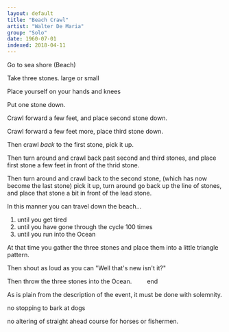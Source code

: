 ```yaml
---
layout: default
title: "Beach Crawl"
artist: "Walter De Maria"
group: "Solo"
date: 1960-07-01
indexed: 2018-04-11
---
```

Go to sea shore (Beach)

Take three stones. large or small

Place yourself on your hands and knees

Put one stone down.

Crawl forward a few feet, and place second stone down.

Crawl forward a few feet more, place third stone down.

Then crawl *back* to the first stone, pick it up.

Then turn around and crawl back past second and third stones, and place first stone a few feet in front of the thrid stone.

Then turn around and crawl back to the second stone, (which has now become the last stone) pick it up, turn around go back up the line of stones, and place that stone a bit in front of the lead stone.

In this manner you can travel down the beach...
1. until you get tired
2. until you have gone through the cycle 100 times
3. until you run into the Ocean

At that time you gather the three stones and place them into a little triangle pattern.

Then shout as loud as you can "Well that's new isn't it?"

Then throw the three stones into the Ocean. &nbsp; &nbsp; &nbsp; &nbsp; end

As is plain from the description of the event, it must be done with solemnity.

no stopping to bark at dogs

no altering of straight ahead course for horses or fishermen.

